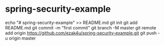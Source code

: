 # spring-security-example

echo "# spring-security-example" >> README.md
git init
git add README.md
git commit -m "first commit"
git branch -M master
git remote add origin https://github.com/ezak4u/spring-security-example.git
git push -u origin master
